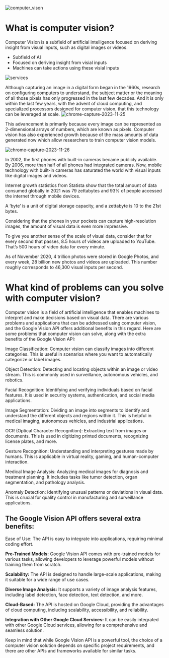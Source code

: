 ![computer_vison](https://github.com/ngchub/Google-Cloud-Workshops/assets/28653377/71ae6473-4fe9-4552-bad9-e519aca53133)

# What is computer vision?

Computer Vision is a subfield of artificial intelligence focused on deriving insight from visual inputs, such as digital images or videos.

  - Subfield of AI
  - Focused on deriving insight from visial inputs
  - Machines can take actions using these visial inputs

![services](https://github.com/ngchub/Google-Cloud-Workshops/assets/28653377/be6385f2-6b6d-48cc-8cb5-f54d13715592)

Although capturing an image in a digital form began in the 1960s, research on configuring computers to understand, the subject matter or the meaning of all those pixels has only progressed in the last few decades. And it is only within the last few years, with the advent of cloud computing, and specialized processors designed for computer vision, that this technology can be leveraged at scale.
![chrome-capture-2023-11-25](https://github.com/ngchub/Google-Cloud-Workshops/assets/28653377/d80a6cd5-cc98-4ffe-9a9f-b36ba9947dbb)


This advancement is primarily because every image can be represented as 2-dimensional arrays of numbers, which are known as pixels. Computer vision has also experienced growth because of the mass amounts of data generated now which allow researchers to train computer vision models.

![chrome-capture-2023-11-26](https://github.com/ngchub/Google-Cloud-Workshops/assets/28653377/325a1956-58ba-4b88-8fa9-67aea54d23f6)

In 2002, the first phones with built-in cameras became publicly available. By 2006, more than half of all phones had integrated cameras. Now, mobile technology with built-in cameras has saturated the world with visual inputs like digital images and videos.

Internet growth statistics from Statista show that the total amount of data consumed globally in 2021 was 79 zettabytes and 93% of people accessed the internet through mobile devices.

A ‘byte’ is a unit of digital storage capacity, and a zettabyte is 10 to the 21st bytes.

Considering that the phones in your pockets can capture high-resolution images, the amount of visual data is even more impressive.

To give you another sense of the scale of visual data, consider that for every second that passes, 8.5 hours of videos are uploaded to YouTube. That’s 500 hours of video data for every minute.

As of November 2020, 4 trillion photos were stored in Google Photos, and every week, 28 billion new photos and videos are uploaded. This number roughly corresponds to 46,300 visual inputs per second.

# What kind of problems can you solve with computer vision?

Computer vision is a field of artificial intelligence that enables machines to interpret and make decisions based on visual data. There are various problems and applications that can be addressed using computer vision, and the Google Vision API offers additional benefits in this regard. Here are some problems that computer vision can solve, along with the extra benefits of the Google Vision API:

Image Classification: Computer vision can classify images into different categories. This is useful in scenarios where you want to automatically categorize or label images.

Object Detection: Detecting and locating objects within an image or video stream. This is commonly used in surveillance, autonomous vehicles, and robotics.

Facial Recognition: Identifying and verifying individuals based on facial features. It is used in security systems, authentication, and social media applications.

Image Segmentation: Dividing an image into segments to identify and understand the different objects and regions within it. This is helpful in medical imaging, autonomous vehicles, and industrial applications.

OCR (Optical Character Recognition): Extracting text from images or documents. This is used in digitizing printed documents, recognizing license plates, and more.

Gesture Recognition: Understanding and interpreting gestures made by humans. This is applicable in virtual reality, gaming, and human-computer interaction.

Medical Image Analysis: Analyzing medical images for diagnosis and treatment planning. It includes tasks like tumor detection, organ segmentation, and pathology analysis.

Anomaly Detection: Identifying unusual patterns or deviations in visual data. This is crucial for quality control in manufacturing and surveillance applications.

## The Google Vision API offers several extra benefits:

Ease of Use: The API is easy to integrate into applications, requiring minimal coding effort.

**Pre-Trained Models:** Google Vision API comes with pre-trained models for various tasks, allowing developers to leverage powerful models without training them from scratch.

**Scalability:** The API is designed to handle large-scale applications, making it suitable for a wide range of use cases.

**Diverse Image Analysis:** It supports a variety of image analysis features, including label detection, face detection, text detection, and more.

**Cloud-Based:** The API is hosted on Google Cloud, providing the advantages of cloud computing, including scalability, accessibility, and reliability.

**Integration with Other Google Cloud Services:** It can be easily integrated with other Google Cloud services, allowing for a comprehensive and seamless solution.

Keep in mind that while Google Vision API is a powerful tool, the choice of a computer vision solution depends on specific project requirements, and there are other APIs and frameworks available for similar tasks.







